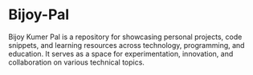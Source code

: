 # Bijoy-Pal
Bijoy Kumer Pal is a repository for showcasing personal projects, code snippets, and learning resources across technology, programming, and education. It serves as a space for experimentation, innovation, and collaboration on various technical topics.
